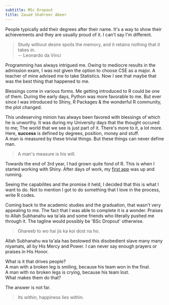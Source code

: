 ```yaml
---
subtitle: MSc Dropout
title: Zauad Shahreer Abeer
---
```


People typically add their degrees after their name. It's a way to show
their achievements and they are usually proud of it. I can't say I'm different.

> Study without desire spoils the memory, and it retains nothing that it takes in.  
-- Leonardo da Vinci

Programming has always intrigued me. Owing to mediocre results in the admission exam,
I was not given the option to choose CSE as a major.
A teacher of mine advised me to take Statistics.
Now I see that maybe that was the best thing that happened to me.  

Blessings come in various forms. Me getting introduced to R could be one
of them. During the early days, Python was more
favorable to me. But ever since I was introduced to Shiny, R Packages & the wonderful
R community, the plot changed.  

This undeserving minion has always been favored with blessings of which he is unworthy. It was during my University days that the thought occured to me; The world that
we see is just part of it. There's more to it, a lot more. Here,
**success** is defined by degrees, position, money and stuff.  
A man is measured by these trivial things. But these things can never define man.  

> A man's measure is his will.  

Towards the end of 3rd year, I had grown quite fond of R. This is when I started working
with Shiny. After days of work, my <a href = " https://shahreyar-abeer.shinyapps.io/shiny/"
class = "a-body" target = "_blank">first app</a> was up and running.  

Seeing the capabilites and the promise it held, I decided that this is what I want to do.
Not to mention I got to do something that I love in the process, write R codes.  

Coming back to the academic studies and the graduation, that wasn't very appealing to me.
The fact that I was able to complete it is a wonder. Praises to Allah Subhanahu
wa ta'ala and some friends who literally pushed me through it.
The tagline would possibly be 'BSc Dropout' otherwise.

> Ghareeb to wo hai jis ka koi dost na ho.

Allah Subhanahu wa ta'ala has bestowed this disobedient slave many many niyamats,
all by His Mercy and Power. I can never say enough prayers or praises in His Honor.  

What is it that drives people?  
A man with a broken leg is smiling, because his team won in the final.  
A man with no broken legs is crying, because his team lost.  
What makes them do that?  

The answer is not far.  
> Its within, happiness lies within.

